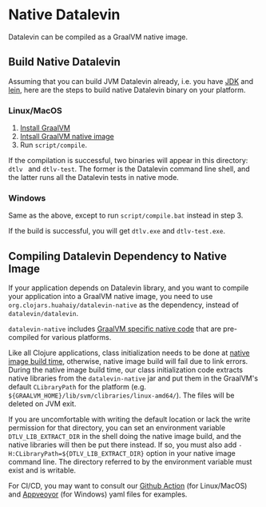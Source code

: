 # Native Datalevin

Datalevin can be compiled as a GraalVM native image.

## Build Native Datalevin

Assuming that you can build JVM Datalevin already, i.e. you have
[JDK](https://openjdk.java.net/) and [lein](https://leiningen.org/), here are
the steps to build native Datalevin binary on your platform.

### Linux/MacOS

1. [Install GraalVM](https://www.graalvm.org/docs/getting-started/#install-graalvm)
2. [Intsall GraalVM native image](https://www.graalvm.org/reference-manual/native-image/)
3. Run `script/compile`.

If the compilation is successful, two binaries will appear in this directory:
`dtlv ` and `dtlv-test`. The former is the Datalevin command line shell, and the
latter runs all the Datalevin tests in native mode.

### Windows

Same as the above, except to run `script/compile.bat` instead in step 3.

If the build is successful, you will get `dtlv.exe` and `dtlv-test.exe`.


## Compiling Datalevin Dependency to Native Image

If your application depends on Datalevin library, and you want to compile your
application into a GraalVM native image, you need to use `org.clojars.huahaiy/datalevin-native` as the dependency, instead of `datalevin/datalevin`.

`datalevin-native` includes [GraalVM specific native
code](https://yyhh.org/blog/2021/02/writing-c-code-in-javaclojure-graalvm-specific-programming/)
that are pre-compiled for various platforms.

Like all Clojure applications, class initialization needs to be done at [native image
build time](https://github.com/clj-easy/graal-docs#class-initialization),
otherwise, native image build will fail due to link errors. During the native
image build time, our class initialization code extracts native libraries from
the `datalevin-native` jar and put them in the GraalVM's default `CLibraryPath`
for the platform (e.g. `${GRAALVM_HOME}/lib/svm/clibraries/linux-amd64/`). The
files will be deleted on JVM exit.

If you are uncomfortable with writing the default location or lack the write
permission for that directory, you can set an environment variable
`DTLV_LIB_EXTRACT_DIR` in the shell doing the native image build, and the native
libraries will then be put there instead. If so, you must also add
`-H:CLibraryPath=${DTLV_LIB_EXTRACT_DIR}` option in your native image command
line. The directory referred to by the environment variable must exist and is
writable.

For CI/CD, you may want to consult our [Github
Action](https://github.com/juji-io/datalevin/blob/master/.github/workflows/release.binaries.yml)
(for Linux/MacOS) and
[Appveoyor](https://github.com/juji-io/datalevin/blob/master/appveyor.yml) (for
Windows) yaml files for examples.
